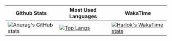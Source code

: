 |Github Stats|Most Used Languages|WakaTime|
|---|---|---|
|![Anurag's GitHub stats](https://github-readme-stats.vercel.app/api?username=ferigeek&theme=dark)|[![Top Langs](https://github-readme-stats.vercel.app/api/top-langs/?username=ferigeek&layout=compact&theme=dark)](https://github.com/ferigeek/github-readme-stats)|[![Harlok's WakaTime stats](https://github-readme-stats.vercel.app/api/wakatime?username=ferigeek&theme=dark&layout=compact)]([https://github.com/ferigeek](https://github.com/ferigeek/github-readme-stats))|
